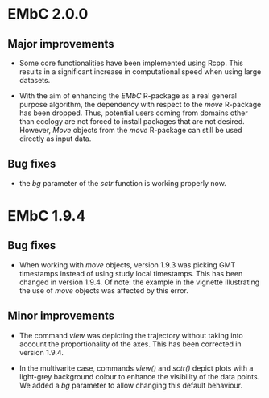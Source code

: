 
# EMbC 2.0.0

## Major improvements

  - Some core functionalities have been implemented using Rcpp. This results in a significant increase in computational speed when using large datasets.

  - With the aim of enhancing the *EMbC* R-package as a real general purpose algorithm, the dependency with respect to the *move* R-package has been dropped. Thus, potential users coming from domains other than ecology are not forced to install packages that are not desired. However, *Move* objects from the *move* R-package can still be used directly as input data.

## Bug fixes

  - the *bg* parameter of the *sctr* function is working properly now.


# EMbC 1.9.4

## Bug fixes

  - When working with *move* objects, version 1.9.3 was picking GMT timestamps instead of using study local timestamps. This has been changed in version 1.9.4. Of note: the example in the vignette illustrating the use of *move* objects was affected by this error.

## Minor improvements

  - The command *view* was depicting the trajectory without taking into account the proportionality of the axes. This has been corrected in version 1.9.4.

  - In the multivarite case, commands *view()* and *sctr()* depict plots with a light-grey background colour to enhance the visibility of the data points. We added a *bg* parameter to allow changing this default behaviour.
